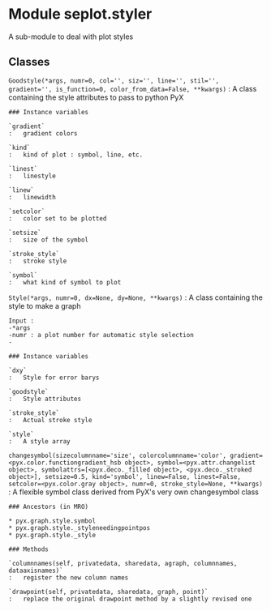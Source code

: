 Module seplot.styler
====================
A sub-module to deal with plot styles

Classes
-------

`Goodstyle(*args, numr=0, col='', siz='', line='', stil='', gradient='', is_function=0, color_from_data=False, **kwargs)`
:   A class containing the style attributes to pass to python PyX

    ### Instance variables

    `gradient`
    :   gradient colors

    `kind`
    :   kind of plot : symbol, line, etc.

    `linest`
    :   linestyle

    `linew`
    :   linewidth

    `setcolor`
    :   color set to be plotted

    `setsize`
    :   size of the symbol

    `stroke_style`
    :   stroke style

    `symbol`
    :   what kind of symbol to plot

`Style(*args, numr=0, dx=None, dy=None, **kwargs)`
:   A class containing the style to make a graph
    
    Input :
    -*args
    -numr : a plot number for automatic style selection
    -

    ### Instance variables

    `dxy`
    :   Style for error barys

    `goodstyle`
    :   Style attributes

    `stroke_style`
    :   Actual stroke style

    `style`
    :   A style array

`changesymbol(sizecolumnname='size', colorcolumnname='color', gradient=<pyx.color.functiongradient_hsb object>, symbol=<pyx.attr.changelist object>, symbolattrs=[<pyx.deco._filled object>, <pyx.deco._stroked object>], setsize=0.5, kind='symbol', linew=False, linest=False, setcolor=<pyx.color.gray object>, numr=0, stroke_style=None, **kwargs)`
:   A flexible symbol class derived from PyX's very own changesymbol class

    ### Ancestors (in MRO)

    * pyx.graph.style.symbol
    * pyx.graph.style._styleneedingpointpos
    * pyx.graph.style._style

    ### Methods

    `columnnames(self, privatedata, sharedata, agraph, columnnames, dataaxisnames)`
    :   register the new column names

    `drawpoint(self, privatedata, sharedata, graph, point)`
    :   replace the original drawpoint method by a slightly revised one